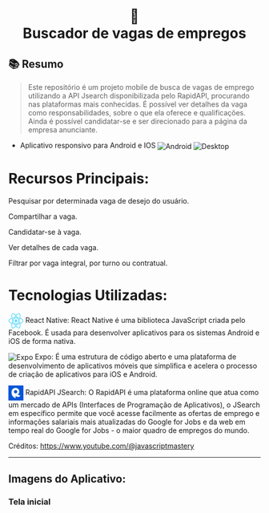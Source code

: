 <h1 align="center">
💼<br>Buscador de vagas de empregos
</h1>

## 📚 Resumo

> Este repositório é um projeto mobile de busca de vagas de emprego utilizando a API Jsearch disponibilizada pelo RapidAPI, procurando nas plataformas mais conhecidas. É possível ver detalhes da vaga como responsabilidades, sobre o que ela oferece e qualificações. Ainda é possível candidatar-se e ser direcionado para a página da empresa anunciante.

- Aplicativo responsivo para Android e IOS
<img align="center" alt="Android" height="30" width="40" src="https://cdn-icons-png.flaticon.com/512/174/174836.png"> <img align="center" alt="Desktop" height="30" width="30" src="https://cdn-icons-png.flaticon.com/512/0/747.png">

# Recursos Principais:

Pesquisar por determinada vaga de desejo do usuário.

Compartilhar a vaga.

Candidatar-se à vaga.

Ver detalhes de cada vaga.

Filtrar por vaga integral, por turno ou contratual.

# Tecnologias Utilizadas:

<img align="center" alt="React" height="30" width="30" src="https://github.com/MateusMaccos/ResumDocsAI/blob/main/src/assets/React-icon.svg.png"> React Native: React Native é uma biblioteca JavaScript criada pelo Facebook. É usada para desenvolver aplicativos para os sistemas Android e iOS de forma nativa.

<img align="center" alt="Expo" height="30" width="30" src="https://play-lh.googleusercontent.com/algsmuhitlyCU_Yy3IU7-7KYIhCBwx5UJG4Bln-hygBjjlUVCiGo1y8W5JNqYm9WW3s"> Expo: É uma estrutura de código aberto e uma plataforma de desenvolvimento de aplicativos móveis que simplifica e acelera o processo de criação de aplicativos para iOS e Android.

<img align="center" alt="RapidApi" height="30" width="30" src="https://github.com/MateusMaccos/ResumDocsAI/blob/main/src/assets/rapidapi"> RapidAPI JSearch: O RapidAPI é uma plataforma online que atua como um mercado de APIs (Interfaces de Programação de Aplicativos), o JSearch em específico permite que você acesse facilmente as ofertas de emprego e informações salariais mais atualizadas do Google for Jobs e da web em tempo real do Google for Jobs - o maior quadro de empregos do mundo. 

Créditos: https://www.youtube.com/@javascriptmastery

---

## Imagens do Aplicativo:

### Tela inicial





 
